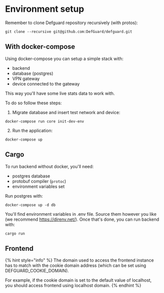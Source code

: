 # Environment setup

Remember to clone Defguard repository recursively (with protos):

```
git clone --recursive git@github.com:DefGuard/defguard.git
```

## With docker-compose

Using docker-compose you can setup a simple stack with:

* backend
* database (postgres)
* VPN gateway
* device connected to the gateway

This way you'll have some live stats data to work with.

To do so follow these steps:

1. Migrate database and insert test network and device:

```
docker-compose run core init-dev-env
```

2. Run the application:

```
docker-compose up
```

## Cargo

To run backend without docker, you'll need:

* postgres database
* protobuf compiler (`protoc`)
* environment variables set

Run postgres with:

```
docker-compose up -d db
```

You'll find environment variables in .env file. Source them however you like (we recommend https://direnv.net/). Once that's done, you can run backend with:

```
cargo run
```

## Frontend

{% hint style="info" %}
The domain used to access the frontend instance has to match with the cookie domain address (which can be set using DEFGUARD\_COOKIE\_DOMAIN).

For example, if the cookie domain is set to the default value of localhost, you should access frontend using localhost domain.
{% endhint %}





